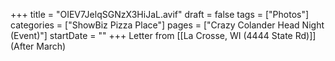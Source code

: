 +++
title = "OIEV7JelqSGNzX3HiJaL.avif"
draft = false
tags = ["Photos"]
categories = ["ShowBiz Pizza Place"]
pages = ["Crazy Colander Head Night (Event)"]
startDate = ""
+++
Letter from [[La Crosse, WI (4444 State Rd)]] (After March)
